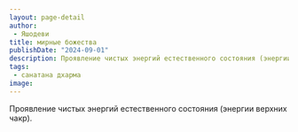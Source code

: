 ```yaml
---
layout: page-detail
author:
 - Яшодеви
title: мирные божества
publishDate: "2024-09-01"
description: Проявление чистых энергий естественного состояния (энергии верхних чакр).
tags:
 - санатана дхарма
image: 
---
```


Проявление чистых энергий естественного состояния (энергии верхних чакр).

